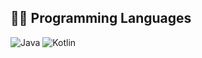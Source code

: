 ## 👨‍💻 Programming Languages
<p>
    <img alt="Java" src="https://img.shields.io/badge/Java-%23007396.svg?logo=java&logoColor=white">
    <img alt="Kotlin" src="https://img.shields.io/badge/Kotlin-7F52FF.svg?logo=Kotlin&logoColor=white">
</p>